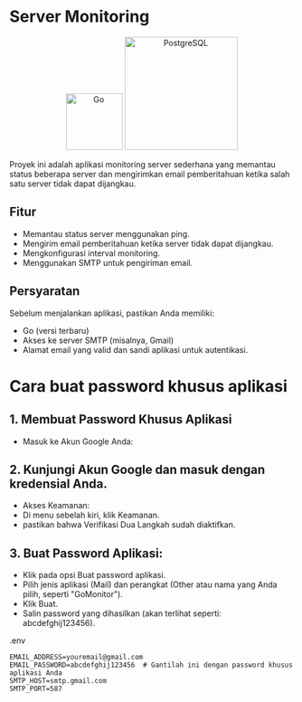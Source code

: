 # Server Monitoring

<div style="text-align: center;">
  <img src="https://img.shields.io/badge/Go-00ADD8?style=for-the-badge&logo=go&logoColor=white" alt="Go" width="100">
  <img src="https://img.shields.io/badge/PostgreSQL-4169E1?style=for-the-badge&logo=postgresql&logoColor=white" alt="PostgreSQL" width="200">
</div>

Proyek ini adalah aplikasi monitoring server sederhana yang memantau status beberapa server dan mengirimkan email pemberitahuan ketika salah satu server tidak dapat dijangkau.

## Fitur

- Memantau status server menggunakan ping.
- Mengirim email pemberitahuan ketika server tidak dapat dijangkau.
- Mengkonfigurasi interval monitoring.
- Menggunakan SMTP untuk pengiriman email.

## Persyaratan

Sebelum menjalankan aplikasi, pastikan Anda memiliki:

- Go (versi terbaru)
- Akses ke server SMTP (misalnya, Gmail)
- Alamat email yang valid dan sandi aplikasi untuk autentikasi.

# Cara buat password khusus aplikasi

## 1. Membuat Password Khusus Aplikasi
- Masuk ke Akun Google Anda:

## 2. Kunjungi Akun Google dan masuk dengan kredensial Anda.
- Akses Keamanan:
- Di menu sebelah kiri, klik Keamanan.
- pastikan bahwa Verifikasi Dua Langkah sudah diaktifkan.

## 3. Buat Password Aplikasi:
- Klik pada opsi Buat password aplikasi.
- Pilih jenis aplikasi (Mail) dan perangkat (Other atau nama yang Anda pilih, seperti "GoMonitor").
- Klik Buat.
- Salin password yang dihasilkan (akan terlihat seperti: abcdefghij123456).

.env
```
EMAIL_ADDRESS=youremail@gmail.com
EMAIL_PASSWORD=abcdefghij123456  # Gantilah ini dengan password khusus aplikasi Anda
SMTP_HOST=smtp.gmail.com
SMTP_PORT=587
```
